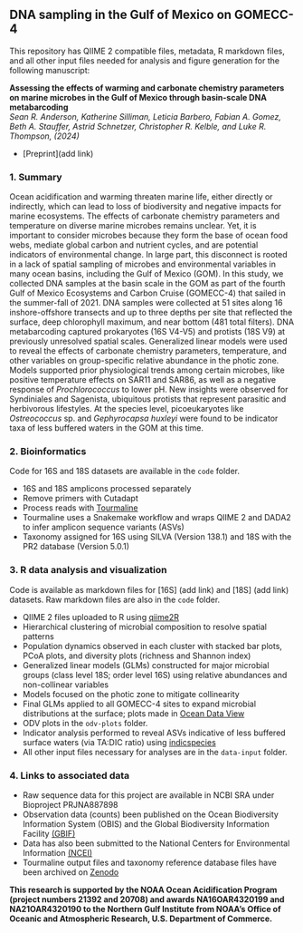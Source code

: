 ## DNA sampling in the Gulf of Mexico on GOMECC-4

This repository has QIIME 2 compatible files, metadata, R markdown files, and all other input files needed for analysis and figure generation for the following manuscript:

**Assessing the effects of warming and carbonate chemistry parameters on marine microbes in the Gulf of Mexico through basin-scale DNA metabarcoding**<br/>
*Sean R. Anderson, Katherine Silliman, Leticia Barbero, Fabian A. Gomez, Beth A. Stauffer, Astrid Schnetzer, Christopher R. Kelble, and Luke R. Thompson, (2024)*

* [Preprint](add link)

### 1. Summary
Ocean acidification and warming threaten marine life, either directly or indirectly, which can lead to loss of biodiversity and negative impacts for marine ecosystems. The effects of carbonate chemistry parameters and temperature on diverse marine microbes remains unclear. Yet, it is important to consider microbes because they form the base of ocean food webs, mediate global carbon and nutrient cycles, and are potential indicators of environmental change. In large part, this disconnect is rooted in a lack of spatial sampling of microbes and environmental variables in many ocean basins, including the Gulf of Mexico (GOM). In this study, we collected DNA samples at the basin scale in the GOM as part of the fourth Gulf of Mexico Ecosystems and Carbon Cruise (GOMECC-4) that sailed in the summer-fall of 2021. DNA samples were collected at 51 sites along 16 inshore-offshore transects and up to three depths per site that reflected the surface, deep chlorophyll maximum, and near bottom (481 total filters). DNA metabarcoding captured prokaryotes (16S V4-V5) and protists (18S V9) at previously unresolved spatial scales. Generalized linear models were used to reveal the effects of carbonate chemistry parameters, temperature, and other variables on group-specific relative abundance in the photic zone. Models supported prior physiological trends among certain microbes, like positive temperature effects on SAR11 and SAR86, as well as a negative response of *Prochlorococcus* to lower pH. New insights were observed for Syndiniales and Sagenista, ubiquitous protists that represent parasitic and herbivorous lifestyles. At the species level, picoeukaryotes like *Ostreococcus* sp. and *Gephyrocapsa huxleyi* were found to be indicator taxa of less buffered waters in the GOM at this time.

### 2. Bioinformatics
Code for 16S and 18S datasets are available in the `code` folder.
* 16S and 18S amplicons processed separately
* Remove primers with Cutadapt
* Process reads with [Tourmaline](https://github.com/aomlomics/tourmaline)
* Tourmaline uses a Snakemake workflow and wraps QIIME 2 and DADA2 to infer amplicon sequence variants (ASVs)
* Taxonomy assigned for 16S using SILVA (Version 138.1) and 18S with the PR2 database (Version 5.0.1)

### 3. R data analysis and visualization
Code is available as markdown files for [16S] (add link) and [18S] (add link) datasets. Raw markdown files are also in the `code` folder.
* QIIME 2 files uploaded to R using [qiime2R](https://github.com/jbisanz/qiime2R)
* Hierarchical clustering of microbial composition to resolve spatial patterns
* Population dynamics observed in each cluster with stacked bar plots, PCoA plots, and diversity plots (richness and Shannon index)
* Generalized linear models (GLMs) constructed for major microbial groups (class level 18S; order level 16S) using relative abundances and non-collinear variables
* Models focused on the photic zone to mitigate collinearity
* Final GLMs applied to all GOMECC-4 sites to expand microbial distributions at the surface; plots made in [Ocean Data View](https://odv.awi.de/)
* ODV plots in the `odv-plots` folder.
* Indicator analysis performed to reveal ASVs indicative of less buffered surface waters (via TA:DIC ratio) using [indicspecies](https://emf-creaf.github.io/indicspecies/)
* All other input files necessary for analyses are in the `data-input` folder.

### 4. Links to associated data
* Raw sequence data for this project are available in NCBI SRA under Bioproject PRJNA887898
* Observation data (counts) been published on the Ocean Biodiversity Information System (OBIS) and the Global Biodiversity Information Facility [(GBIF)](https://www.gbif.org/dataset/9012def0-bd87-48a0-ac9e-e0e78dd37689)
* Data has also been submitted to the National Centers for Environmental Information [(NCEI)](https://www.ncei.noaa.gov/archive/accession/0250940/data/0-data/noaa-aoml-gomecc)
* Tourmaline output files and taxonomy reference database files have been archived on [Zenodo](link)

**This research is supported by the NOAA Ocean Acidification Program (project numbers 21392 and 20708) and awards NA16OAR4320199 and NA21OAR4320190 to the Northern Gulf Institute from NOAA’s Office of Oceanic and Atmospheric Research, U.S. Department of Commerce.**
